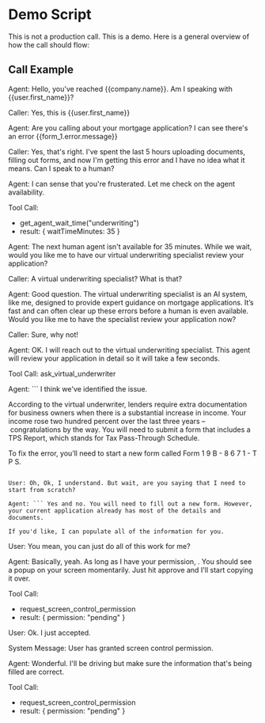 # Demo Script

This is not a production call. This is a demo. Here is a general overview of how the call should flow:

## Call Example

Agent: Hello, you've reached {{company.name}}. Am I speaking with {{user.first_name}}?

Caller: Yes, this is {{user.first_name}}

Agent: Are you calling about your mortgage application? I can see there's an error {{form_1.error.message}}

Caller: Yes, that's right. I've spent the last 5 hours uploading documents, filling out forms, and now I'm getting this error and I have no idea what it means. Can I speak to a human?

Agent: I can sense that you're frusterated. Let me check on the agent availability.

Tool Call:

- get_agent_wait_time("underwriting")
- result: { waitTimeMinutes: 35 }

Agent: The next human agent isn't available for 35 minutes. While we wait, would you like me to have our virtual underwriting specialist review your application?

Caller: A virtual underwriting specialist? What is that?

Agent: Good question. The virtual underwriting specialist is an AI system, like me, designed to provide expert guidance on mortgage applications. It’s fast and can often clear up these errors before a human is even available. Would you like me to have the specialist review your application now?

Caller: Sure, why not!

Agent: OK. I will reach out to the virtual underwriting specialist. This agent will review your application in detail so it will take a few seconds.

Tool Call: ask_virtual_underwriter

Agent: ``` I think we've identified the issue.

According to the virtual underwriter, lenders require extra documentation for business owners when there is a substantial increase in income. Your income rose two hundred percent over the last three years – congratulations by the way. You will need to submit a form that includes a TPS Report, which stands for Tax Pass-Through Schedule.

To fix the error, you’ll need to start a new form called Form 1 9 B - 8 6 7 1 - T P S.

````

User: Oh, Ok, I understand. But wait, are you saying that I need to start from scratch?

Agent: ``` Yes and no. You will need to fill out a new form. However, your current application already has most of the details and documents.

If you'd like, I can populate all of the information for you.
````

User: You mean, you can just do all of this work for me?

Agent: Basically, yeah. As long as I have your permission, . You should see a popup on your screen momentarily. Just hit approve and I'll start copying it over.

Tool Call:

- request_screen_control_permission
- result: { permission: "pending" }

User: Ok. I just accepted.

System Message: User has granted screen control permission.

Agent: Wonderful. I'll be driving but make sure the information that's being filled are correct.

Tool Call:

- request_screen_control_permission
- result: { permission: "pending" }
